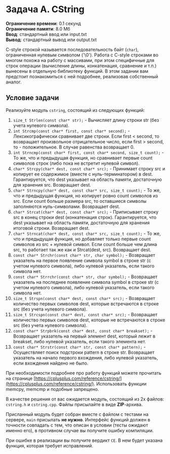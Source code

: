 # Задача A. CString

**Ограничение времени**: 0.1 секунд  
**Ограничение памяти**: 8.0 Мб  
**Ввод**: стандартный ввод или input.txt  
**Вывод**: стандартный вывод или output.txt

C-style строкой называется последовательность байт (`char`), ограниченная нулевым символом ('\0'). Работа с C-style строками во многом похожа на работу с массивами, при этом специфичные для строк операции (вычисление длины, конкатенация, сравнение и т.п.) вынесены в отдельную библиотеку функций. В этом задании вам предстоит познакомиться с ней подробнее, реализовав собственный аналог.

## Условие задачи

Реализуйте модуль `cstring`, состоящий из следующих функций:

1. `size_t Strlen(const char* str);` - Вычисляет длину строки str (без учета нулевого символа).
2. `int Strcmp(const char* first, const char* second);` - Лексикографически сравнивает две строки. Если first < second, то возвращает произвольное отрицательное число, если first > second, то - положительное. В случае равенства возвращает 0.
3. `int Strncmp(const char* first, const char* second, size_t count);` - То же, что и предыдущая функция, но сравнивает первые count символов строк (либо пока не встретит нулевой символ).
4. `char* Strcpy(char* dest, const char* src);` - Принимает строку src и копирует ее содержимое (вместе с нуль-терминатором) в dest. Гарантируется, что dest указывает на область памяти, достаточную для хранения src. Возвращает dest.
5. `char* Strncpy(char* dest, const char* src, size_t count);` - То же, что и предыдущая функция, но копирует ровно count символов из src. Если count больше размера src, то оставшиеся символы заполняются нуль-символами. Возвращает dest.
6. `char* Strcat(char* dest, const char* src);` - Приписывает строку src в конец строки dest (конкатенация строк). Гарантируется, что dest указывает на область памяти, достаточную для хранения итоговой строки. Возвращает dest.
7. `char* Strncat(char* dest, const char* src, size_t count);` - То же, что и предыдущая функция, но добавляет только первые count символов из src + нулевой символ. Если count больше чем длина src, то работает так же как и Strcat(dest, src). Возвращает dest.
8. `const char* Strchr(const char* str, char symbol);` - Возвращает указатель на первое появление символа symbol в строке str (с учетом нулевого символа), либо нулевой указатель, если такого символа нет.
9. `const char* Strrchr(const char* str, char symbol);` - Возвращает указатель на последнее появление символа symbol в строке str (с учетом нулевого символа), либо нулевой указатель, если такого символа нет.
10. `size_t Strspn(const char* dest, const char* src);` - Возвращает количество первых символов dest, которые встречаются в строке src (без учета нулевого символа).
11. `size_t Strcspn(const char* dest, const char* src);` - Возвращает количество первых символов dest, которые не встречаются в строке src (без учета нулевого символа).
12. `const char* Strpbrk(const char* dest, const char* breakset);` - Возвращает указатель на первый элемент dest, который лежит в breakset, либо нулевой указатель, если такого элемента нет.
13. `const char* Strstr(const char* str, const char* pattern);` - Осуществляет поиск подстроки pattern в строке str. Возвращает указатель на начало первого вхождения, либо нулевой указатель, если вхождения найдено не было.

При необходимости подробнее про работу функций можете прочитать на странице [https://cplusplus.com/reference/cstring/](https://cplusplus.com/reference/cstring/). Использовать функции memcpy, memcmp и подобные запрещено.

В качестве решения от вас ожидается модуль, состоящий из 2х файлов: `cstring.h` и `cstring.cpp`. Файлы присылайте в виде **ZIP**-архива.

Присланный модуль будет собран вместе с файлом с тестами на сервере, `main` присылать **не нужно**. Интерфейс функций должен в точности совпадать с тем, что описан в условии (тесты ожидают именно его), в противном случае вы получите ошибку компиляции.

При ошибке в реализации вы получите вердикт `CE`. В нем будет указана функция, которая требует исправлений.